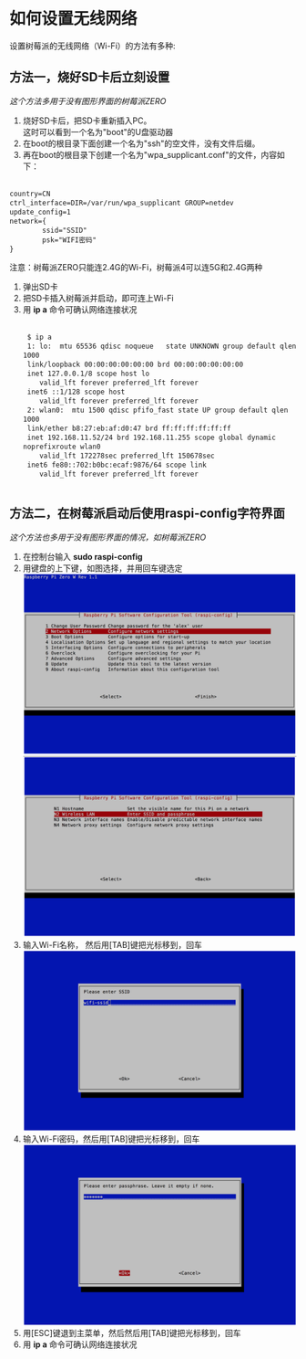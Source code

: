 # 如何设置无线网络
设置树莓派的无线网络（Wi-Fi）的方法有多种:  

## 方法一，烧好SD卡后立刻设置
_这个方法多用于没有图形界面的树莓派ZERO_
1. 烧好SD卡后，把SD卡重新插入PC。  
  这时可以看到一个名为"boot"的U盘驱动器
1. 在boot的根目录下面创建一个名为"ssh"的空文件，没有文件后缀。
1. 再在boot的根目录下创建一个名为"wpa_supplicant.conf"的文件，内容如下：  
<pre><code>
country=CN  
ctrl_interface=DIR=/var/run/wpa_supplicant GROUP=netdev
update_config=1  
network={  
        ssid="SSID"  
        psk="WIFI密码"  
}
</code></pre>
  注意：树莓派ZERO只能连2.4G的Wi-Fi，树莓派4可以连5G和2.4G两种

1. 弹出SD卡  
1. 把SD卡插入树莓派并启动，即可连上Wi-Fi
1. 用 **ip a** 命令可确认网络连接状况
    <pre><code>
    $ ip a
    1: lo: <LOOPBACK,UP,LOWER_UP> mtu 65536 qdisc noqueue   state UNKNOWN group default qlen 1000  
    link/loopback 00:00:00:00:00:00 brd 00:00:00:00:00:00
    inet 127.0.0.1/8 scope host lo  
       valid_lft forever preferred_lft forever
    inet6 ::1/128 scope host
       valid_lft forever preferred_lft forever
    2: wlan0: <BROADCAST,MULTICAST,UP,LOWER_UP> mtu 1500 qdisc pfifo_fast state UP group default qlen 1000
    link/ether b8:27:eb:af:d0:47 brd ff:ff:ff:ff:ff:ff
    inet 192.168.11.52/24 brd 192.168.11.255 scope global dynamic noprefixroute wlan0
       valid_lft 172278sec preferred_lft 150678sec
    inet6 fe80::702:b0bc:ecaf:9876/64 scope link
       valid_lft forever preferred_lft forever
    </code></pre>


## 方法二，在树莓派启动后使用raspi-config字符界面
_这个方法也多用于没有图形界面的情况，如树莓派ZERO_

1. 在控制台输入 **sudo raspi-config**
1. 用键盘的上下键，如图选择，并用回车键选定  
    ![main menu](mainmenu.png)  
    ![netmenu](netmenu.png)
1. 输入Wi-Fi名称， 然后用[TAB]键把光标移到<OK>，回车  
    ![ssid](ssid.png)
1. 输入Wi-Fi密码，然后用[TAB]键把光标移到<OK>，回车
    ![passwd](passwd.png)
1. 用[ESC]键退到主菜单，然后然后用[TAB]键把光标移到<Finish>，回车
1. 用 **ip a** 命令可确认网络连接状况

